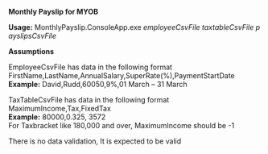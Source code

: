 **Monthly Payslip for MYOB**

**Usage:** MonthlyPayslip.ConsoleApp.exe _employeeCsvFile taxtableCsvFile payslipsCsvFile_

**Assumptions**

EmployeeCsvFile has data in the following format   
FirstName,LastName,AnnualSalary,SuperRate(%),PaymentStartDate  
**Example:** David,Rudd,60050,9%,01 March – 31 March

TaxTableCsvFile has data in the following format   
MaximumIncome,Tax,FixedTax  
**Example:** 80000,0.325, 3572  
For Taxbracket like 180,000 and over, MaximumIncome should be -1

There is no data validation, It is expected to be valid
